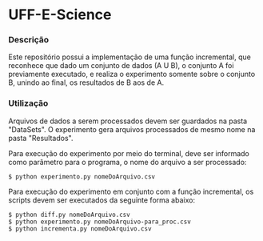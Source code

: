 # UFF-E-Science

<h3> Descrição </h3>

Este repositório possui a implementação de uma função incremental, que reconhece que dado um conjunto de dados (A U B), o conjunto A foi previamente executado, e realiza o experimento somente sobre o conjunto B, unindo ao final, os resultados de B aos de A.

<h3> Utilização </h3>

Arquivos de dados a serem processados devem ser guardados na pasta "DataSets". O experimento gera arquivos processados de mesmo nome na pasta "Resultados".

Para execução do experimento por meio do terminal, deve ser informado como parâmetro para o programa, o nome do arquivo a ser processado:
```
$ python experimento.py nomeDoArquivo.csv
```

Para execução do experimento em conjunto com a função incremental, os scripts devem ser executados da seguinte forma abaixo:
```
$ python diff.py nomeDoArquivo.csv
$ python experimento.py nomeDoArquivo-para_proc.csv
$ python incrementa.py nomeDoArquivo.csv

```
